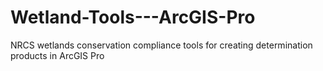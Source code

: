 # Wetland-Tools---ArcGIS-Pro
NRCS wetlands conservation compliance tools for creating determination products in ArcGIS Pro
